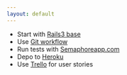 ```yaml
---
layout: default
---
```


* Start with [Rails3 base](http://github.com/fs/rails3-base/)
* Use [Git workflow](/dev/git-workflow)
* Run tests with [Semaphoreapp.com](/dev/ci-semaphoreapp)
* Depo to [Heroku](/deploy/heroku)
* Use [Trello](/management/trello) for user stories